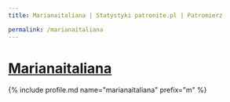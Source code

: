 ```yaml
---
title: Marianaitaliana | Statystyki patronite.pl | Patromierz

permalink: /marianaitaliana
---
```


# [Marianaitaliana](https://patronite.pl/marianaitaliana)

{% include profile.md name="marianaitaliana" prefix="m" %}
